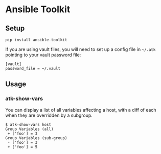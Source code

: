 Ansible Toolkit
===============

Setup
-----

    pip install ansible-toolkit

If you are using vault files, you will need to set up a config file in `~/.atk`
pointing to your vault password file:

    [vault]
    password_file = ~/.vault

Usage
-----

### atk-show-vars ###

You can display a list of all variables affecting a host, with a diff of each 
when they are overridden by a subgroup.

    $ atk-show-vars host
    Group Variables (all)
     + ['foo'] = 3
    Group Variables (sub-group)
     - ['foo'] = 3
     + ['foo'] = 5
